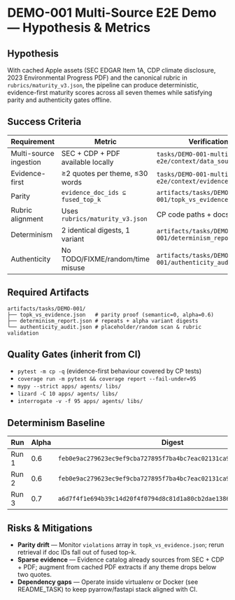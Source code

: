 # DEMO-001 Multi-Source E2E Demo — Hypothesis & Metrics

## Hypothesis
With cached Apple assets (SEC EDGAR Item 1A, CDP climate disclosure, 2023 Environmental Progress PDF) and the canonical rubric in `rubrics/maturity_v3.json`, the pipeline can produce deterministic, evidence-first maturity scores across all seven themes while satisfying parity and authenticity gates offline.

## Success Criteria
| Requirement | Metric | Verification |
|-------------|--------|--------------|
| Multi-source ingestion | SEC + CDP + PDF available locally | `tasks/DEMO-001-multi-source-e2e/context/data_sources.json` |
| Evidence-first | ≥2 quotes per theme, ≤30 words | `tasks/DEMO-001-multi-source-e2e/context/evidence.json` |
| Parity | `evidence_doc_ids ⊆ fused_top_k` | `artifacts/tasks/DEMO-001/topk_vs_evidence.json` |
| Rubric alignment | Uses `rubrics/maturity_v3.json` | CP code paths + docs |
| Determinism | 2 identical digests, 1 variant | `artifacts/tasks/DEMO-001/determinism_report.json` |
| Authenticity | No TODO/FIXME/random/time misuse | `artifacts/tasks/DEMO-001/authenticity_audit.json` |

## Required Artifacts
```
artifacts/tasks/DEMO-001/
├── topk_vs_evidence.json   # parity proof (semantic=0, alpha=0.6)
├── determinism_report.json # repeats + alpha variant digests
└── authenticity_audit.json # placeholder/random scan & rubric validation
```

## Quality Gates (inherit from CI)
- `pytest -m cp -q` (evidence-first behaviour covered by CP tests)
- `coverage run -m pytest && coverage report --fail-under=95`
- `mypy --strict apps/ agents/ libs/`
- `lizard -C 10 apps/ agents/ libs/`
- `interrogate -v -f 95 apps/ agents/ libs/`

## Determinism Baseline
| Run | Alpha | Digest | Result |
|-----|-------|--------|--------|
| Run 1 | 0.6 | `feb0e9ac279623ec9ef9cba727895f7ba4bc7eac02131ca9d9b0a571873855c5` | Baseline |
| Run 2 | 0.6 | `feb0e9ac279623ec9ef9cba727895f7ba4bc7eac02131ca9d9b0a571873855c5` | Matches Run 1 |
| Run 3 | 0.7 | `a6d7f4f1e694b39c14d20f4f0794d8c81d1a80cb2dae13866f8ea6d7e102bfdd` | Expected divergence |

## Risks & Mitigations
- **Parity drift** — Monitor `violations` array in `topk_vs_evidence.json`; rerun retrieval if doc IDs fall out of fused top-k.
- **Sparse evidence** — Evidence catalog already sources from SEC + CDP + PDF; augment from cached PDF extracts if any theme drops below two quotes.
- **Dependency gaps** — Operate inside virtualenv or Docker (see README_TASK) to keep pyarrow/fastapi stack aligned with CI.

